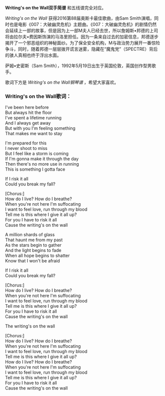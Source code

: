 

**Writing's on the Wall双手简谱** 和五线谱完全对应。

_Writing's on the Wall_ 获得2016第88届奥斯卡最佳歌曲，由Sam
Smith演唱，同时也是电影《007：大破幽灵危机》主题曲。《007：大破幽灵危机》的剧情仍然会延续上一部的故事，但是因为上一部M夫人已经去世，所以詹姆斯•邦德的上司将由拉尔夫•费因斯饰演的马洛里担任。因为一条来自过去的加密信息，邦德逐步揭开了一个邪恶组织的神秘面纱。为了保全安全机构，M与政治势力展开一番惊险争斗，同时，随着邦德一层层拨开谎言迷雾，隐藏在“魔鬼党”（SPECTRE）背后的骇人真相也终于浮出水面。

萨姆•史密斯（Sam Smith），1992年5月19日出生于英国伦敦，英国创作型男歌手。

歌词下方是 _Writing's on the Wall钢琴谱_ ，希望大家喜欢。

### Writing's on the Wall歌词：

I've been here before  
But always hit the floor  
I've spent a lifetime running  
And I always get away  
But with you I'm feeling something  
That makes me want to stay

I'm prepared for this  
I never shoot to miss  
But I feel like a storm is coming  
If I'm gonna make it through the day  
Then there's no more use in running  
This is something I gotta face

If I risk it all  
Could you break my fall?

[Chorus:]  
How do I live? How do I breathe?  
When you're not here I'm suffocating  
I want to feel love, run through my blood  
Tell me is this where I give it all up?  
For you I have to risk it all  
Cause the writing's on the wall

A million shards of glass  
That haunt me from my past  
As the stars begin to gather  
And the light begins to fade  
When all hope begins to shatter  
Know that I won't be afraid

If I risk it all  
Could you break my fall?

[Chorus:]  
How do I live? How do I breathe?  
When you're not here I'm suffocating  
I want to feel love, run through my blood  
Tell me is this where I give it all up?  
For you I have to risk it all  
Cause the writing's on the wall

The writing's on the wall

[Chorus:]  
How do I live? How do I breathe?  
When you're not here I'm suffocating  
I want to feel love, run through my blood  
Tell me is this where I give it all up?  
How do I live? How do I breathe?  
When you're not here I'm suffocating  
I want to feel love, run through my blood  
Tell me is this where I give it all up?  
For you I have to risk it all  
Cause the writing's on the wall


